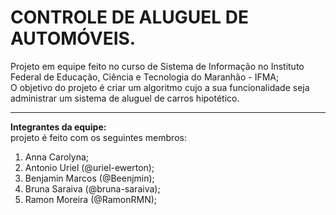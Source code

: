 # CONTROLE DE ALUGUEL DE AUTOMÓVEIS.
Projeto em equipe feito no curso de Sistema de Informação no Instituto Federal de Educação, Ciência e Tecnologia do Maranhão - IFMA;  
O objetivo do projeto é criar um algoritmo cujo a sua funcionalidade seja administrar um sistema de aluguel de carros hipotético.  
***
**Integrantes da equipe:**  
projeto é feito com os seguintes membros:  
1. Anna Carolyna;
2. Antonio Uriel (@uriel-ewerton);
3. Benjamin Marcos (@Beenjmin);
4. Bruna Saraiva (@bruna-saraiva);
5. Ramon Moreira (@RamonRMN);
